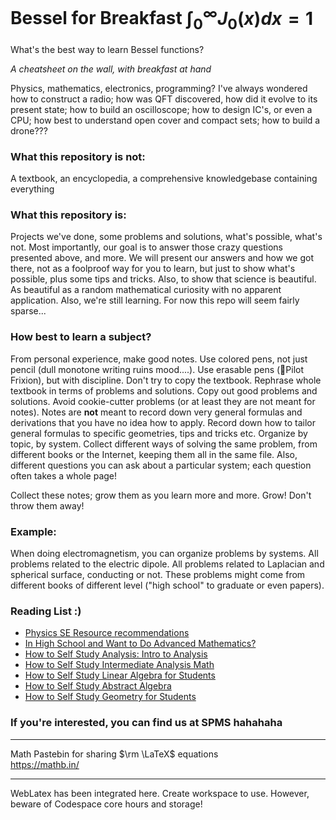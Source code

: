 # Bessel for Breakfast $\int^{\infty}_{0} J_0 (x) dx = 1$

What's the best way to learn Bessel functions?

*A cheatsheet on the wall, with breakfast at hand*

Physics, mathematics, electronics, programming? I've always wondered how to construct a radio; how was QFT discovered, how did it evolve to its present state; how to build an oscilloscope; how to design IC's, or even a CPU; how best to understand open cover and compact sets; how to build a drone???

### What this repository is not:  
A textbook, an encyclopedia, a comprehensive knowledgebase containing everything

### What this repository is:
Projects we've done, some problems and solutions, what's possible, what's not. Most importantly, our goal is to answer those crazy questions presented above, and more. We will present our answers and how we got there, not as a foolproof way for you to learn, but just to show what's possible, plus some tips and tricks. Also, to show that science is beautiful. As beautiful as a random mathematical curiosity with no apparent application. Also, we're still learning. For now this repo will seem fairly sparse...

### How best to learn a subject?  
From personal experience, make good notes. Use colored pens, not just pencil (dull monotone writing ruins mood....). Use erasable pens (🩷Pilot Frixion), but with discipline. Don't try to copy the textbook. Rephrase whole textbook in terms of problems and solutions. Copy out good problems and solutions. Avoid cookie-cutter problems (or at least they are not meant for notes). Notes are **not** meant to record down very general formulas and derivations that you have no idea how to apply. Record down how to tailor general formulas to specific geometries, tips and tricks etc. Organize by topic, by system. Collect different ways of solving the same problem, from different books or the Internet, keeping them all in the same file. Also, different questions you can ask about a particular system; each question often takes a whole page!

Collect these notes; grow them as you learn more and more. Grow! Don't throw them away!

### Example:
When doing electromagnetism, you can organize problems by systems. All problems related to the electric dipole. All problems related to Laplacian and spherical surface, conducting or not. These problems might come from different books of different level ("high school" to graduate or even papers).

### Reading List :)
- [Physics SE Resource recommendations](https://physics.stackexchange.com/questions/12175/resource-recommendations)
- [In High School and Want to Do Advanced Mathematics?](https://www.physicsforums.com/insights/high-school-want-advanced-mathematics/)
- [How to Self Study Analysis: Intro to Analysis](https://www.physicsforums.com/insights/self-study-analysis-part-intro-analysis/)
- [How to Self Study Intermediate Analysis Math](https://www.physicsforums.com/insights/self-study-analysis-part-ii-intermediate-analysis/)
- [How to Self Study Linear Algebra for Students](https://www.physicsforums.com/insights/self-study-algebra-linear-algebra/)
- [How to Self Study Abstract Algebra](https://www.physicsforums.com/insights/self-study-algebra-part-ii-abstract-algebra/)
- [How to Self Study Geometry for Students](https://www.physicsforums.com/insights/self-study-geometry-part-pure-geometry/)

### If you're interested, you can find us at SPMS hahahaha







_________________________________________


Math Pastebin for sharing $\rm \LaTeX$ equations    
https://mathb.in/

___________________________________________


WebLatex has been integrated here. Create workspace to use. However, beware of Codespace core hours and storage!
